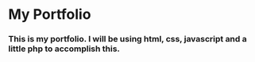 # My Portfolio

### This is my portfolio. I will be using html, css, javascript and a little php to accomplish this. 
